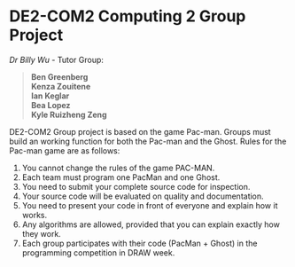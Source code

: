 # DE2-COM2 Computing 2 Group Project

*Dr Billy Wu* - Tutor Group:  
> **Ben Greenberg  
> Kenza Zouitene  
> Ian Keglar  
> Bea Lopez  
> Kyle Ruizheng Zeng**


DE2-COM2 Group project is based on the game Pac-man. Groups must build an working function for both the Pac-man and the Ghost. Rules for the Pac-man game are as follows:

1. You cannot change the rules of the game PAC-MAN.
2. Each team must program one PacMan and one Ghost.
3. You need to submit your complete source code for inspection.
4. Your source code will be evaluated on quality and documentation.
5. You need to present your code in front of everyone and explain how it works.
6. Any algorithms are allowed, provided that you can explain exactly how they work.
7. Each group participates with their code (PacMan + Ghost) in the programming competition in DRAW week.
